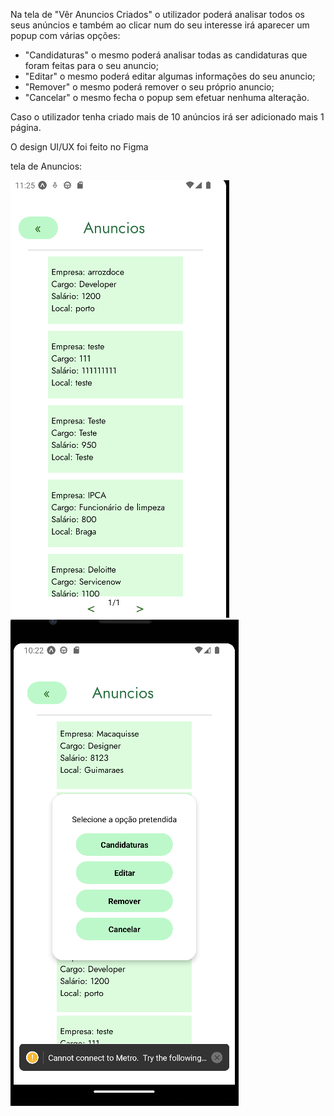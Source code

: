 Na tela de "Vêr Anuncios Criados" o utilizador poderá analisar todos os seus anúncios e também ao clicar num do seu interesse irá aparecer um popup com várias opções:

- "Candidaturas" o mesmo poderá analisar todas as candidaturas que foram feitas para o seu anuncio;
- "Editar" o mesmo poderá editar algumas informações do seu anuncio;
- "Remover" o mesmo poderá remover o seu próprio anuncio;
- "Cancelar" o mesmo fecha o popup sem efetuar nenhuma alteração.

Caso o utilizador tenha criado mais de 10 anúncios irá ser adicionado mais 1 página. 

O design UI/UX foi feito no Figma

tela de Anuncios:

![11111111.PNG](../../../.attachments/11111111-751c5230-a60c-4ef4-b1ee-e19b2e38d062.PNG)
![image.png](../../../.attachments/image-e8a28dbf-441a-4c7d-a330-b7231966d42c.png)